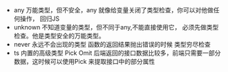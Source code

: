 - any
  万能类型，但不安全，any 就像给变量关闭了类型检查，你可以对他做任何操作， 回归JS
- unknown
  不知道变量的类型，但不同于any,不能直接使用它，
  必须先做类型检查。他是类型安全的万能类型。
- never 永远不会出现的类型
  函数的返回结果抛出错误的时候
  类型穷尽检查
- ts 内置的高级类型 Pick Omit
   后端返回的接口数据比较多，前端只需要一部分数据，这时候可以使用Pick 来提取接口中的部分属性
   
